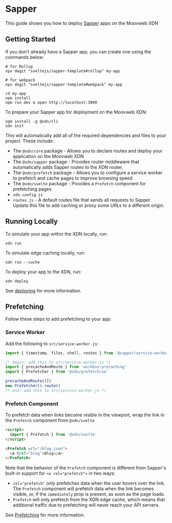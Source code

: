 # Sapper

This guide shows you how to deploy [Sapper](https://sapper.svelte.dev/) apps on the Moovweb XDN

## Getting Started

If you don't already have a Sapper app, you can create one using the commands below:

```
# for Rollup
npx degit "sveltejs/sapper-template#rollup" my-app

# for webpack
npx degit "sveltejs/sapper-template#webpack" my-app

cd my-app
npm install
npm run dev & open http://localhost:3000
```

To prepare your Sapper app for deployment on the Moovweb XDN:

```
npm install -g @xdn/cli
xdn init
```

This will automatically add all of the required dependencies and files to your project. These include:

- The `@xdn/core` package - Allows you to declare routes and deploy your application on the Moovweb XDN
- The `@xdn/sapper` package - Provides router middleware that automatically adds Sapper routes to the XDN router.
- The `@xdn/prefetch` package - Allows you to configure a service worker to prefetch and cache pages to improve browsing speed
- The `@xdn/svelte` package - Provides a `Prefetch` component for prefetching pages
- `xdn.config.js`
- `routes.js` - A default routes file that sends all requests to Sapper. Update this file to add caching or proxy some URLs to a different origin.

## Running Locally

To simulate your app within the XDN locally, run:

```
xdn run
```

To simulate edge caching locally, run:

```
xdn run --cache
```

To deploy your app to the XDN, run:

```
xdn deploy
```

See [deploying](deploying) for more information.

## Prefetching

Follow these steps to add prefetching to your app:

### Service Worker

Add the following to `src/service-worker.js`:

```js
import { timestamp, files, shell, routes } from '@sapper/service-worker'

/* begin: add this to src/service-worker.js */
import { precacheAndRoute } from 'workbox-precaching'
import { Prefetcher } from '@xdn/prefetch/sw'

precacheAndRoute([])
new Prefetcher().route()
/* end: add this to src/service-worker.js */
```

### Prefetch Component

To prefetch data when links become visible in the viewport, wrap the link in the `Prefetch` component from `@xdn/svelte`

```html
<script>
  import { Prefetch } from '@xdn/svelte'
</script>

<Prefetch url="/blog.json">
  <a href="blog">Blog</a>
</Prefetch>
```

Note that the behavior of the `Prefetch` component is different from Sapper's built-in support for `<a rel="prefetch">` in two ways:

- `rel="prefetch"` only prefetches data when the user hovers over the link. The `Prefetch` component will prefetch data when the link becomes visible, or, if the `immediately` prop is present, as soon as the page loads.
- `Prefetch` will only prefetch from the XDN edge cache, which means that additional traffic due to prefetching will never reach your API servers.

See [Prefetching](/guides/prefetching) for more information.
